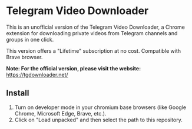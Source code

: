 # Telegram Video Downloader

This is an unofficial version of the Telegram Video Downloader, a Chrome extension for downloading private videos from Telegram channels and groups in one click.

This version offers a "Lifetime" subscription at no cost. Compatible with Brave browser.

**Note: For the official version, please visit the website:** https://tgdownloader.net/


## Install

1. Turn on developer mode in your chromium base browsers (like Google Chrome, Microsoft Edge, Brave, etc.).
2. Click on "Load unpacked" and then select the path to this repository.

